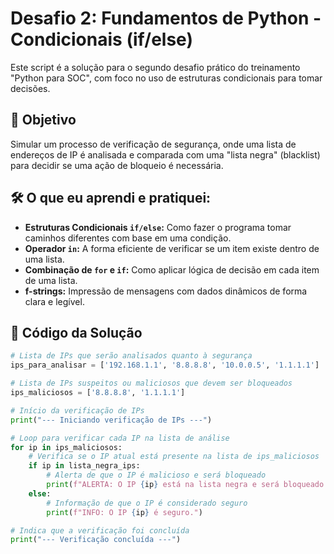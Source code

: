 # Desafio 2: Fundamentos de Python - Condicionais (if/else)

Este script é a solução para o segundo desafio prático do treinamento "Python para SOC", com foco no uso de estruturas condicionais para tomar decisões.

## 🎯 Objetivo

Simular um processo de verificação de segurança, onde uma lista de endereços de IP é analisada e comparada com uma "lista negra" (blacklist) para decidir se uma ação de bloqueio é necessária.

## 🛠️ O que eu aprendi e pratiquei:

- **Estruturas Condicionais `if/else`:** Como fazer o programa tomar caminhos diferentes com base em uma condição.
- **Operador `in`:** A forma eficiente de verificar se um item existe dentro de uma lista.
- **Combinação de `for` e `if`:** Como aplicar lógica de decisão em cada item de uma lista.
- **f-strings:** Impressão de mensagens com dados dinâmicos de forma clara e legível.

## 🐍 Código da Solução

```python
# Lista de IPs que serão analisados quanto à segurança
ips_para_analisar = ['192.168.1.1', '8.8.8.8', '10.0.0.5', '1.1.1.1']

# Lista de IPs suspeitos ou maliciosos que devem ser bloqueados
ips_maliciosos = ['8.8.8.8', '1.1.1.1']

# Início da verificação de IPs
print("--- Iniciando verificação de IPs ---")

# Loop para verificar cada IP na lista de análise
for ip in ips_maliciosos:
    # Verifica se o IP atual está presente na lista de ips_maliciosos
    if ip in lista_negra_ips:
        # Alerta de que o IP é malicioso e será bloqueado
        print(f"ALERTA: O IP {ip} está na lista negra e será bloqueado!")
    else:
        # Informação de que o IP é considerado seguro
        print(f"INFO: O IP {ip} é seguro.")

# Indica que a verificação foi concluída
print("--- Verificação concluída ---")
